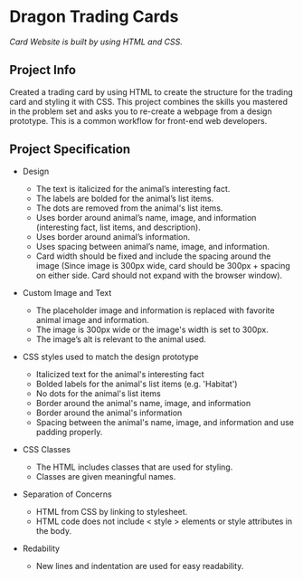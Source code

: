 # Dragon Trading Cards
_Card Website is built by using HTML and CSS._

## Project Info
Created a trading card by using HTML to create the structure for the trading card and styling it with CSS.
This project combines the skills you mastered in the problem set and asks you to re-create a webpage from a design prototype.
This is a common workflow for front-end web developers.

## Project Specification
- Design
  - The text is italicized for the animal’s interesting fact.
  - The labels are bolded for the animal’s list items.
  - The dots are removed from the animal's list items.
  - Uses border around animal’s name, image, and information (interesting fact, list items, and description).
  - Uses border around animal’s information.
  - Uses spacing between animal’s name, image, and information.
  - Card width should be fixed and include the spacing around the image (Since image is 300px wide, card should be 300px + spacing on either side. Card should not expand with the browser window).

- Custom Image and Text
  - The placeholder image and information is replaced with favorite animal image and information.
  - The image is 300px wide or the image's width is set to 300px.
  - The image’s alt is relevant to the animal used.

- CSS styles used to match the design prototype
  - Italicized text for the animal's interesting fact
  - Bolded labels for the animal's list items (e.g. 'Habitat')
  - No dots for the animal's list items
  - Border around the animal's name, image, and information
  - Border around the animal's information
  - Spacing between the animal's name, image, and information and use padding properly.

- CSS Classes
  - The HTML includes classes that are used for styling.
  - Classes are given meaningful names.

- Separation of Concerns
  - HTML from CSS by linking to stylesheet.
  - HTML code does not include < style > elements or style attributes in the body.

- Redability
  - New lines and indentation are used for easy readability.
